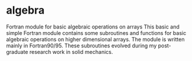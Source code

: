 # algebra
Fortran module for basic algebraic operations on arrays
This basic and simple Fortran module contains some subroutines and functions for basic algebraic operations on higher dimensional arrays.
The module is written mainly in Fortran90/95.
These subroutines evolved during my post-graduate research work in solid mechanics.
